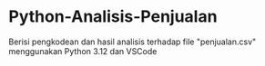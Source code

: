 # Python-Analisis-Penjualan
Berisi pengkodean dan hasil analisis terhadap file "penjualan.csv" menggunakan Python 3.12 dan VSCode
